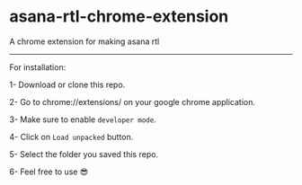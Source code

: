 # asana-rtl-chrome-extension
A chrome extension for making asana rtl

-----------------

For installation:

1- Download or clone this repo.

2- Go to chrome://extensions/ on your google chrome application.

3- Make sure to enable `developer mode`.

4- Click on `Load unpacked` button.

5- Select the folder you saved this repo.

6- Feel free to use 😎

